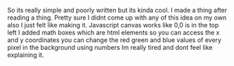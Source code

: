 So its really simple and poorly written but its kinda cool.
I made a thing after reading a thing. Pretty sure I didnt come up with any of this idea on my own also I just felt like making it.
Javascript canvas works like 0,0 is in the top left
I added math boxes which are html elements so you can access the x and y coordinates
you can change the red green and blue values of every pixel in the background using numbers
Im really tired and dont feel like explaining it.
